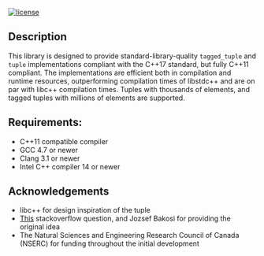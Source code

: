 [![license](http://img.shields.io/badge/license-boost-blue.svg)](https://github.com/nilsdeppe/tuples/blob/master/LICENSE.md)

## Description

This library is designed to provide standard-library-quality
`tagged_tuple` and `tuple` implementations compliant with the C++17 standard,
but fully C++11 compliant. The implementations are efficient both in
compilation and runtime resources, outperforming compilation times of libstdc++
and are on par with libc++ compilation times. Tuples with thousands of elements,
and tagged tuples with millions of elements are supported.

## Requirements:
- C++11 compatible compiler
- GCC 4.7 or newer
- Clang 3.1 or newer
- Intel C++ compiler 14 or newer

## Acknowledgements

- libc++ for design inspiration of the tuple
- [This](https://stackoverflow.com/questions/13065166/c11-tagged-tuple)
stackoverflow question, and Jozsef Bakosi for providing the original idea
- The Natural Sciences and Engineering Research Council of Canada (NSERC)
for funding throughout the initial development
